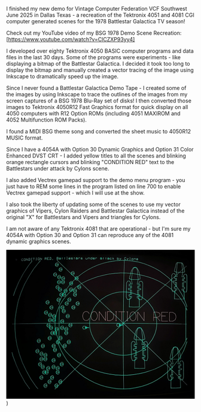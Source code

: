 I finished my new demo for Vintage Computer Federation VCF Southwest June 2025 in Dallas Texas - a recreation of the Tektronix 4051 and 4081 CGI computer generated scenes for the 1978 Battlestar Galactica TV season!

Check out my YouTube video of my BSG 1978 Demo Scene Recreation:
[https://www.youtube.com/watch?v=ClCZXP93yy4]

I developed over eighty Tektronix 4050 BASIC computer programs and data files in the last 30 days.  Some of the programs were experiments - like displaying a bitmap of the Battlestar Galactica.  I decided it took too long to display the bitmap and manually created a vector tracing of the image using Inkscape to dramatically speed up the image.

Since I never found a Battlestar Galactica Demo Tape - I created some of the images by using Inkscape to trace the outlines of the images from my screen captures of a BSG 1978 Blu-Ray set of disks!  I then converted those images to Tektronix 4050R12 Fast Graphics format for quick display on all 4050 computers with R12 Option ROMs (including 4051 MAXIROM and 4052 Multifunction ROM Packs).

I found a MIDI BSG theme song and converted the sheet music to 4050R12 MUSIC format.

Since I have a 4054A with Option 30 Dynamic Graphics and Option 31 Color Enhanced DVST CRT - I added yellow titles to all the scenes and blinking orange rectangle cursors and blinking "CONDITION RED" text to the Battlestars under attack by Cylons scene.

I also added Vectrex gamepad support to the demo menu program - you just have to REM some lines in the program listed on line 700 to enable Vectrex gamepad support - which I will use at the show.

I also took the liberty of updating some of the scenes to use my vector graphics of Vipers, Cylon Raiders and Battlestar Galactica instead of the original "X" for Battlestars and Vipers and triangles for Cylons.

I am not aware of any Tektronix 4081 that are operational - but I'm sure my 4054A with Option 30 and Option 31 can reproduce any of the 4081 dynamic graphics scenes.

![Battlestars under attack by Cylons](./Screenshots/Battlestars%20under%20attack%20by%20Cylons%20(straightened).jpg))
